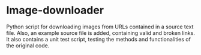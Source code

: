 # Image-downloader
Python script for downloading images from URLs contained in a source text file.
Also, an example source file is added, containing valid and broken links.
It also contains a unit test script, testing the methods and functionalities of the original code.
